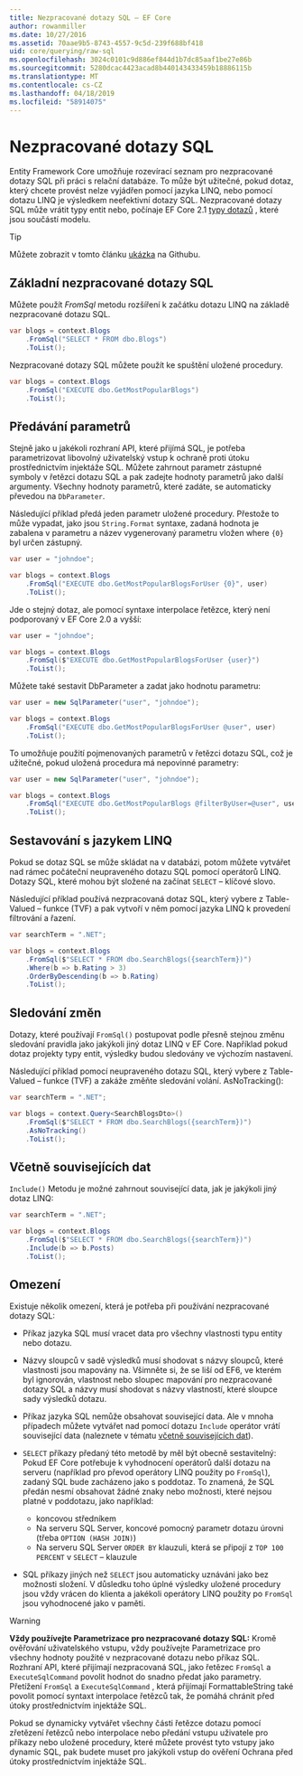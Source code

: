 ```yaml
---
title: Nezpracované dotazy SQL – EF Core
author: rowanmiller
ms.date: 10/27/2016
ms.assetid: 70aae9b5-8743-4557-9c5d-239f688bf418
uid: core/querying/raw-sql
ms.openlocfilehash: 3024c0101c9d886ef844d1b7dc85aaf1be27e86b
ms.sourcegitcommit: 5280dcac4423acad8b440143433459b18886115b
ms.translationtype: MT
ms.contentlocale: cs-CZ
ms.lasthandoff: 04/18/2019
ms.locfileid: "58914075"
---
```

# <a name="raw-sql-queries"></a>Nezpracované dotazy SQL

Entity Framework Core umožňuje rozevírací seznam pro nezpracované dotazy SQL při práci s relační databáze. To může být užitečné, pokud dotaz, který chcete provést nelze vyjádřen pomocí jazyka LINQ, nebo pomocí dotazu LINQ je výsledkem neefektivní dotazy SQL. Nezpracované dotazy SQL může vrátit typy entit nebo, počínaje EF Core 2.1 [typy dotazů](xref:core/modeling/query-types) , které jsou součástí modelu.

> [!TIP]  
> Můžete zobrazit v tomto článku [ukázka](https://github.com/aspnet/EntityFramework.Docs/tree/master/samples/core/Querying) na Githubu.

## <a name="basic-raw-sql-queries"></a>Základní nezpracované dotazy SQL

Můžete použít *FromSql* metodu rozšíření k začátku dotazu LINQ na základě nezpracované dotazu SQL.

<!-- [!code-csharp[Main](samples/core/Querying/Querying/RawSQL/Sample.cs)] -->
``` csharp
var blogs = context.Blogs
    .FromSql("SELECT * FROM dbo.Blogs")
    .ToList();
```

Nezpracované dotazy SQL můžete použít ke spuštění uložené procedury.

<!-- [!code-csharp[Main](samples/core/Querying/Querying/RawSQL/Sample.cs)] -->
``` csharp
var blogs = context.Blogs
    .FromSql("EXECUTE dbo.GetMostPopularBlogs")
    .ToList();
```

## <a name="passing-parameters"></a>Předávání parametrů

Stejně jako u jakékoli rozhraní API, které přijímá SQL, je potřeba parametrizovat libovolný uživatelský vstup k ochraně proti útoku prostřednictvím injektáže SQL. Můžete zahrnout parametr zástupné symboly v řetězci dotazu SQL a pak zadejte hodnoty parametrů jako další argumenty. Všechny hodnoty parametrů, které zadáte, se automaticky převedou na `DbParameter`.

Následující příklad předá jeden parametr uložené procedury. Přestože to může vypadat, jako jsou `String.Format` syntaxe, zadaná hodnota je zabalena v parametru a název vygenerovaný parametru vložen where `{0}` byl určen zástupný.

<!-- [!code-csharp[Main](samples/core/Querying/Querying/RawSQL/Sample.cs)] -->
``` csharp
var user = "johndoe";

var blogs = context.Blogs
    .FromSql("EXECUTE dbo.GetMostPopularBlogsForUser {0}", user)
    .ToList();
```

Jde o stejný dotaz, ale pomocí syntaxe interpolace řetězce, který není podporovaný v EF Core 2.0 a vyšší:

<!-- [!code-csharp[Main](samples/core/Querying/Querying/RawSQL/Sample.cs)] -->
``` csharp
var user = "johndoe";

var blogs = context.Blogs
    .FromSql($"EXECUTE dbo.GetMostPopularBlogsForUser {user}")
    .ToList();
```

Můžete také sestavit DbParameter a zadat jako hodnotu parametru:

<!-- [!code-csharp[Main](samples/core/Querying/Querying/RawSQL/Sample.cs)] -->
``` csharp
var user = new SqlParameter("user", "johndoe");

var blogs = context.Blogs
    .FromSql("EXECUTE dbo.GetMostPopularBlogsForUser @user", user)
    .ToList();
```

To umožňuje použití pojmenovaných parametrů v řetězci dotazu SQL, což je užitečné, pokud uložená procedura má nepovinné parametry:

<!-- [!code-csharp[Main](samples/core/Querying/Querying/RawSQL/Sample.cs)] -->
``` csharp
var user = new SqlParameter("user", "johndoe");

var blogs = context.Blogs
    .FromSql("EXECUTE dbo.GetMostPopularBlogs @filterByUser=@user", user)
    .ToList();
```

## <a name="composing-with-linq"></a>Sestavování s jazykem LINQ

Pokud se dotaz SQL se může skládat na v databázi, potom můžete vytvářet nad rámec počáteční neupraveného dotazu SQL pomocí operátorů LINQ. Dotazy SQL, které mohou být složené na začínat `SELECT` – klíčové slovo.

Následující příklad používá nezpracovaná dotaz SQL, který vybere z Table-Valued – funkce (TVF) a pak vytvoří v něm pomocí jazyka LINQ k provedení filtrování a řazení.

<!-- [!code-csharp[Main](samples/core/Querying/Querying/RawSQL/Sample.cs)] -->
``` csharp
var searchTerm = ".NET";

var blogs = context.Blogs
    .FromSql($"SELECT * FROM dbo.SearchBlogs({searchTerm})")
    .Where(b => b.Rating > 3)
    .OrderByDescending(b => b.Rating)
    .ToList();
```

## <a name="change-tracking"></a>Sledování změn

Dotazy, které používají `FromSql()` postupovat podle přesně stejnou změnu sledování pravidla jako jakýkoli jiný dotaz LINQ v EF Core. Například pokud dotaz projekty typy entit, výsledky budou sledovány ve výchozím nastavení.  

Následující příklad pomocí neupraveného dotazu SQL, který vybere z Table-Valued – funkce (TVF) a zakáže změňte sledování volání. AsNoTracking():

<!-- [!code-csharp[Main](samples/core/Querying/Querying/RawSQL/Sample.cs)] -->
``` csharp
var searchTerm = ".NET";

var blogs = context.Query<SearchBlogsDto>()
    .FromSql($"SELECT * FROM dbo.SearchBlogs({searchTerm})")
    .AsNoTracking()
    .ToList();
```

## <a name="including-related-data"></a>Včetně souvisejících dat

`Include()` Metodu je možné zahrnout související data, jak je jakýkoli jiný dotaz LINQ:

<!-- [!code-csharp[Main](samples/core/Querying/Querying/RawSQL/Sample.cs)] -->
``` csharp
var searchTerm = ".NET";

var blogs = context.Blogs
    .FromSql($"SELECT * FROM dbo.SearchBlogs({searchTerm})")
    .Include(b => b.Posts)
    .ToList();
```

## <a name="limitations"></a>Omezení

Existuje několik omezení, která je potřeba při používání nezpracované dotazy SQL:

* Příkaz jazyka SQL musí vracet data pro všechny vlastnosti typu entity nebo dotazu.

* Názvy sloupců v sadě výsledků musí shodovat s názvy sloupců, které vlastnosti jsou mapovány na. Všimněte si, že se liší od EF6, ve kterém byl ignorován, vlastnost nebo sloupec mapování pro nezpracované dotazy SQL a názvy musí shodovat s názvy vlastností, které sloupce sady výsledků dotazu.

* Příkaz jazyka SQL nemůže obsahovat související data. Ale v mnoha případech můžete vytvářet nad pomocí dotazu `Include` operátor vrátí související data (naleznete v tématu [včetně souvisejících dat](#including-related-data)).

* `SELECT` příkazy předaný této metodě by měl být obecně sestavitelný: Pokud EF Core potřebuje k vyhodnocení operátorů další dotazu na serveru (například pro převod operátory LINQ použity po `FromSql`), zadaný SQL bude zacházeno jako s poddotaz. To znamená, že SQL předán nesmí obsahovat žádné znaky nebo možnosti, které nejsou platné v poddotazu, jako například:
  * koncovou středníkem
  * Na serveru SQL Server, koncové pomocný parametr dotazu úrovni (třeba `OPTION (HASH JOIN)`)
  * Na serveru SQL Server `ORDER BY` klauzuli, která se připojí z `TOP 100 PERCENT` v `SELECT` – klauzule

* SQL příkazy jiných než `SELECT` jsou automaticky uznáváni jako bez možnosti složení. V důsledku toho úplné výsledky uložené procedury jsou vždy vrácen do klienta a jakékoli operátory LINQ použity po `FromSql` jsou vyhodnocené jako v paměti.

> [!WARNING]  
> **Vždy používejte Parametrizace pro nezpracované dotazy SQL:** Kromě ověřování uživatelského vstupu, vždy používejte Parametrizace pro všechny hodnoty použité v nezpracované dotazu nebo příkaz SQL. Rozhraní API, které přijímají nezpracovaná SQL, jako řetězec `FromSql` a `ExecuteSqlCommand` povolit hodnot do snadno předat jako parametry. Přetížení `FromSql` a `ExecuteSqlCommand` , která přijímají FormattableString také povolit pomocí syntaxt interpolace řetězců tak, že pomáhá chránit před útoky prostřednictvím injektáže SQL. 
> 
> Pokud se dynamicky vytvářet všechny části řetězce dotazu pomocí zřetězení řetězců nebo interpolace nebo předání vstupu uživatele pro příkazy nebo uložené procedury, které můžete provést tyto vstupy jako dynamic SQL, pak budete muset pro jakýkoli vstup do ověření Ochrana před útoky prostřednictvím injektáže SQL.
